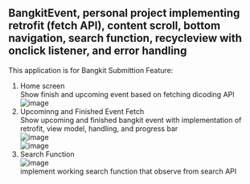 ## BangkitEvent, personal project implementing retrofit (fetch API), content scroll, bottom navigation, search function, recycleview with onclick listener, and error handling

This application is for Bangkit Submittion
Feature:
1. Home screen   <br />
   Show finish and upcoming event based on fetching dicoding API   <br />
   ![image](https://github.com/user-attachments/assets/251e76ce-0e4d-4fa5-ad62-029910655337)   <br />
2. Upcominng and Finished Event Fetch   <br />
   Show upcoming and finished bangkit event with implementation of retrofit, view model, handling, and progress bar   <br />
   ![image](https://github.com/user-attachments/assets/be04a33e-9471-48d6-bcab-860332c3458e)   <br />
   ![image](https://github.com/user-attachments/assets/3b18a795-59fd-4671-a24c-189ef7078d98)  <br />
3. Search Function   <br />
   ![image](https://github.com/user-attachments/assets/9a102ca5-2d45-4997-b52a-3a0a5f5c669b)   <br />
   implement working search function that observe from search API   <br />


